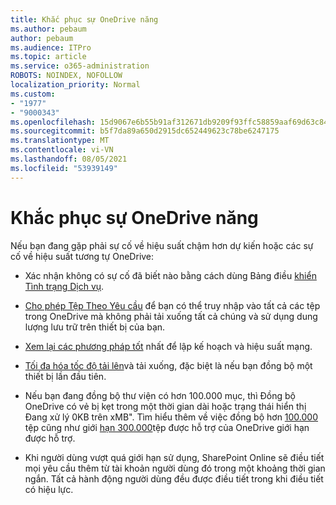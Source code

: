 ```yaml
---
title: Khắc phục sự OneDrive năng
ms.author: pebaum
author: pebaum
ms.audience: ITPro
ms.topic: article
ms.service: o365-administration
ROBOTS: NOINDEX, NOFOLLOW
localization_priority: Normal
ms.custom:
- "1977"
- "9000343"
ms.openlocfilehash: 15d9067e6b55b91af312671db9209f93ffc58859aaf69d63c84dbc354aff3dd3
ms.sourcegitcommit: b5f7da89a650d2915dc652449623c78be6247175
ms.translationtype: MT
ms.contentlocale: vi-VN
ms.lasthandoff: 08/05/2021
ms.locfileid: "53939149"
---
```

# <a name="troubleshoot-onedrive-performance"></a>Khắc phục sự OneDrive năng

Nếu bạn đang gặp phải sự cố về hiệu suất chậm hơn dự kiến hoặc các sự cố về hiệu suất tương tự OneDrive:

- Xác nhận không có sự cố đã biết nào bằng cách dùng Bảng điều [khiển Tình trạng Dịch vụ](https://portal.office.com/adminportal/home?ref=/servicehealth).

- [Cho phép Tệp Theo Yêu cầu](https://support.office.com/article/save-disk-space-with-onedrive-files-on-demand-for-windows-10-0e6860d3-d9f3-4971-b321-7092438fb38e) để bạn có thể truy nhập vào tất cả các tệp trong OneDrive mà không phải tải xuống tất cả chúng và sử dụng dung lượng lưu trữ trên thiết bị của bạn.

- [Xem lại các phương pháp tốt](https://docs.microsoft.com/office365/enterprise/network-planning-and-performance) nhất để lập kế hoạch và hiệu suất mạng.

- [Tối đa hóa tốc độ tải lên](https://support.office.com/article/maximize-upload-and-download-speed-8eeadfb8-501f-406d-997b-98ab6ff67f43)và tải xuống, đặc biệt là nếu bạn đồng bộ một thiết bị lần đầu tiên.

- Nếu bạn đang đồng bộ thư viện có hơn 100.000 mục, thì Đồng bộ OneDrive có vẻ bị kẹt trong một thời gian dài hoặc trạng thái hiển thị Đang xử lý 0KB trên xMB". Tìm hiểu thêm về việc đồng bộ hơn [100.000](https://support.office.com/article/invalid-file-names-and-file-types-in-onedrive-onedrive-for-business-and-sharepoint-64883a5d-228e-48f5-b3d2-eb39e07630fa) tệp cũng như giới [hạn 300.000](https://support.office.com/article/invalid-file-names-and-file-types-in-onedrive-onedrive-for-business-and-sharepoint-64883a5d-228e-48f5-b3d2-eb39e07630fa)tệp được hỗ trợ của OneDrive giới hạn được hỗ trợ.

- Khi người dùng vượt quá giới hạn sử dụng, SharePoint Online sẽ điều tiết mọi yêu cầu thêm từ tài khoản người dùng đó trong một khoảng thời gian ngắn. Tất cả hành động người dùng đều được điều tiết trong khi điều tiết có hiệu lực.
